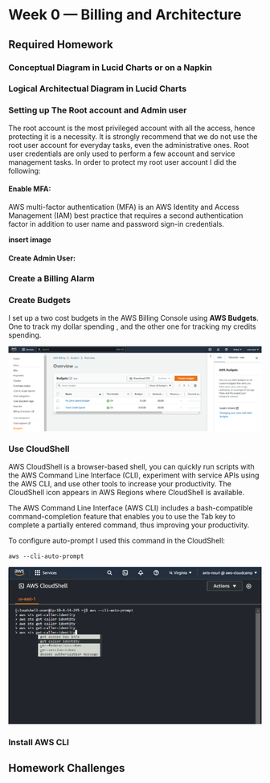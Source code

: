 # Week 0 — Billing and Architecture

## Required Homework

### Conceptual Diagram in Lucid Charts or on a Napkin

### Logical Architectual Diagram in Lucid Charts

### Setting up The Root account and Admin user
The root account is the most privileged account with all the access, hence protecting it is a necessity.
It is strongly recommend that we do not use the root user account for everyday tasks, even the administrative ones. Root user credentials are only used to perform a few account and service management tasks.
In order to protect my root user account I did the following:
#### Enable MFA:
AWS multi-factor authentication (MFA) is an AWS Identity and Access Management (IAM) best practice that requires a second authentication factor in addition to user name and password sign-in credentials.

**insert image**

#### Create Admin User:


### Create a Billing Alarm


### Create Budgets
I set up a two cost budgets in the AWS Billing Console using **AWS Budgets**.
One to track my dollar spending , and the other one for tracking my credits spending.

![Create Budgets](assets/Week0-Create_Budgets.PNG) 



 
### Use CloudShell
AWS CloudShell is a browser-based shell, you can quickly run scripts with the AWS Command Line Interface (CLI), experiment with service APIs using the AWS CLI, and use other tools to increase your productivity. The CloudShell icon appears in AWS Regions where CloudShell is available.

The AWS Command Line Interface (AWS CLI) includes a bash-compatible command-completion feature that enables you to use the Tab key to complete a partially entered command, thus improving your productivity.

To configure auto-prompt I used this command in the CloudShell:
```
aws --cli-auto-prompt
```

![Use CloudShell](assets/Week0-Use-CloudShell.PNG)

### Install AWS CLI

## Homework Challenges

